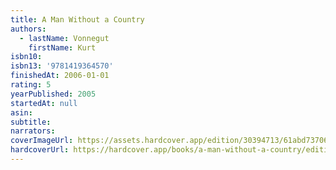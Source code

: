 ```yaml
---
title: A Man Without a Country
authors:
  - lastName: Vonnegut
    firstName: Kurt
isbn10:
isbn13: '9781419364570'
finishedAt: 2006-01-01
rating: 5
yearPublished: 2005
startedAt: null
asin:
subtitle:
narrators:
coverImageUrl: https://assets.hardcover.app/edition/30394713/61abd7370641e90021d40d63f41dbd387e45d34c.jpeg
hardcoverUrl: https://hardcover.app/books/a-man-without-a-country/editions/31496994
---
```

